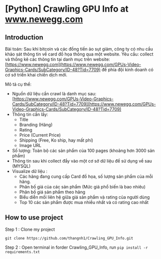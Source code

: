 # [Python] Crawling GPU Info at www.newegg.com

## Introduction

Bài toán: Sau khi bitcoin và các đồng tiền ảo sụt giảm, công ty có nhu cầu khảo sát thông tin về card đồ họa thông qua một website. 
Yêu cầu: collect và thống kê các thông tin tại danh mục trên website: [https://www.newegg.com](https://www.newegg.com/GPUs-Video-Graphics-Cards/SubCategory/ID-48?Tid=7709) để phía đội kinh doanh có cơ sở triển khai chiến dịch mới.

Mô tả cụ thể:

- Nguồn dữ liệu cần crawl là danh mục sau: [https://www.newegg.com/GPUs-Video-Graphics-Cards/SubCategory/ID-48?Tid=7709](https://www.newegg.com/GPUs-Video-Graphics-Cards/SubCategory/ID-48?Tid=7709)
- Thông tin cần lấy:
    - Title
    - Branding (Hãng)
    - Rating
    - Price (Current Price)
    - Shipping (Free, Ko ship, hay mất phí)
    - Image URL
- Số lượng: Toàn bộ các sản phẩm của 100 pages (khoảng hơn 3000 sản phẩm)
- Thông tin sau khi collect đẩy vào một cơ sở dữ liệu để sử dụng về sau (MYSQL)
- Visualize dữ liệu :
    - Các hãng đang cung cấp Card đồ họa, số lượng sản phẩm của mỗi hãng.
    - Phân bố giá của các sản phẩm (Mức giá phổ biến là bao nhiêu)
    - Phân bố giá sản phẩm theo hãng
    - Biểu diễn mối liên hệ giữa giá sản phẩm và rating của người dùng
    - Top 10 các sản phẩm được mua nhiều nhất và có rating cao nhất

## How to use project

Step 1 : Clone my project

`git clone https://github.com/thangnh1/Crawling_GPU_Info.git`

Step 2 : Open terminal in forder Crawling_GPU_Info, run `pip install -r requirements.txt`

